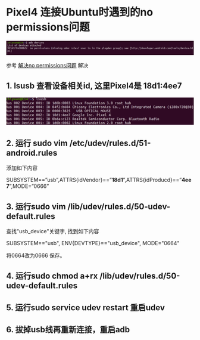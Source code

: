# Pixel4 连接Ubuntu时遇到的no permissions问题

![](./adb_devices_no_permissions.png)

参考 [解决no permissions问题](https://blog.csdn.net/cgx090902/article/details/73863481) 解决

## 1. lsusb 查看设备相关id, 这里Pixel4是 18d1:4ee7

![](./adb_devices_lsusb.png)

## 2. 运行 sudo vim /etc/udev/rules.d/51-android.rules

添加如下内容 

SUBSYSTEM==”usb”,ATTRS{idVendor}==”**18d1**”,ATTRS{idProducd}==”**4ee7**”,MODE=”0666”

## 3. 运行sudo vim /lib/udev/rules.d/50-udev-default.rules

查找"usb_device"关键字, 找到如下内容

SUBSYSTEM=="usb", ENV{DEVTYPE}=="usb_device", MODE="0664"

将0664改为0666 保存。

## 4. 运行sudo chmod a+rx /lib/udev/rules.d/50-udev-default.rules

## 5. 运行sudo service udev restart 重启udev

## 6. 拔掉usb线再重新连接，重启adb
